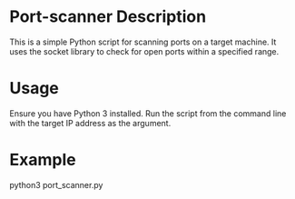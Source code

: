 # Port-scanner Description
This is a simple Python script for scanning ports on a target machine. It uses the socket library to check for open ports within a specified range.

# Usage

Ensure you have Python 3 installed. Run the script from the command line with the target IP address as the argument.

# Example
python3 port_scanner.py <ip>
